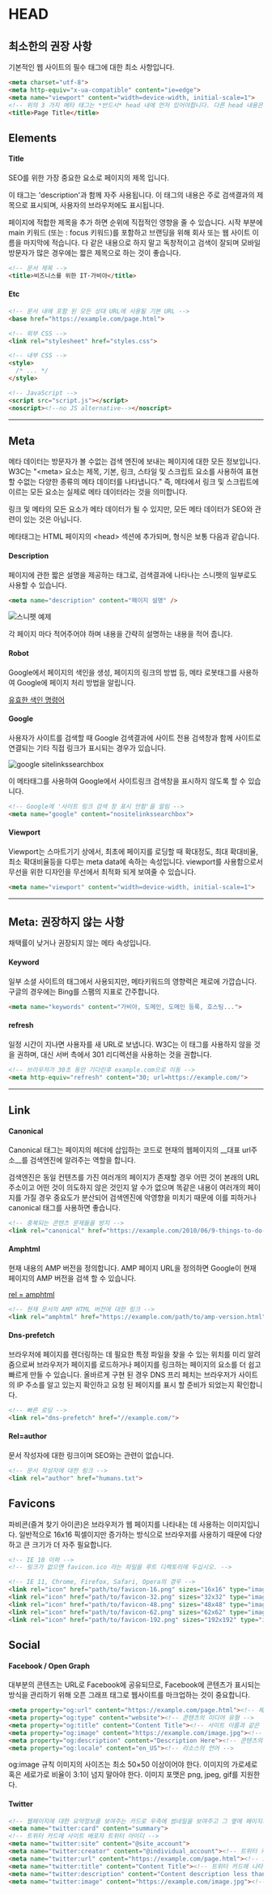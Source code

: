 # HEAD

## 최소한의 권장 사항
기본적인 웹 사이트의 필수 태그에 대한 최소 사항입니다.

````html
<meta charset="utf-8">
<meta http-equiv="x-ua-compatible" content="ie=edge">
<meta name="viewport" content="width=device-width, initial-scale=1">
<!-- 위의 3 가지 메타 태그는 *반드시* head 내에 먼저 있어야합니다. 다른 head 내용은 이 태그 *뒤에* 와야합니다. -->
<title>Page Title</title>
````

## Elements

#### Title
SEO를 위한 가장 중요한 요소로 페이지의 제목 입니다.

이 태그는 'description'과 함께 자주 사용됩니다. 이 태그의 내용은 주로 검색결과의 제목으로 표시되며, 사용자의 브라우저에도 표시됩니다.

페이지에 적합한 제목을 추가 하면 순위에 직접적인 영향을 줄 수 있습니다. 시작 부분에 main 키워드 (또는 : focus 키워드)를 포함하고 브랜딩을 위해 회사 또는 웹 사이트 이름을 마지막에 적습니다. 다 같은 내용으로 하지 말고 독창적이고 검색이 잘되며 모바일 방문자가 많은 경우에는 짧은 제목으로 하는 것이 좋습니다.

````html
<!-- 문서 제목 -->
<title>비즈니스를 위한 IT·가비아</title>
````
#### Etc
````html
<!-- 문서 내에 포함 된 모든 상대 URL에 사용될 기본 URL -->
<base href="https://example.com/page.html">

<!-- 외부 CSS -->
<link rel="stylesheet" href="styles.css">

<!-- 내부 CSS -->
<style>
  /* ... */
</style>

<!-- JavaScript -->
<script src="script.js"></script>
<noscript><!--no JS alternative--></noscript>
````

***

## Meta
메타 데이터는 방문자가 볼 수없는 검색 엔진에 보내는 페이지에 대한 모든 정보입니다. W3C는 "&#60;meta&#62; 요소는 제목, 기본, 링크, 스타일 및 스크립트 요소를 사용하여 표현할 수없는 다양한 종류의 메타 데이터를 나타냅니다." 즉, 메타에서 링크 및 스크립트에 이르는 모든 요소는 실제로 메타 데이터라는 것을 의미합니다.

링크 및 메타의 모든 요소가 메타 데이터가 될 수 있지만, 모든 메타 데이터가 SEO와 관련이 있는 것은 아닙니다.

메타태그는 HTML 페이지의 &#60;head&#62; 섹션에 추가되며, 형식은 보통 다음과 같습니다.

#### Description
페이지에 관한 짧은 설명을 제공하는 태그로, 검색결과에 나타나는 스니펫의 일부로도 사용할 수 있습니다.

````html
<meta name="description" content="페이지 설명" />
````

![스니펫 예제](./images/snippet.jpg "description snippet")

각 페이지 마다 적어주어야 하며 내용을 간략히 설명하는 내용을 적어 줍니다.

#### Robot
Google에서 페이지의 색인을 생성, 페이지의 링크의 방법 등,
메타 로봇 ​​태그를 사용하여 Google에 페이지 처리 방법을 알립니다.

[유효한 색인 명령어](https://developers.google.com/search/reference/robots_meta_tag?hl=ko)

#### Google
사용자가 사이트를 검색할 때 Google 검색결과에 사이트 전용 검색창과 함께 사이트로 연결되는 기타 직접 링크가 표시되는 경우가 있습니다.

![google sitelinkssearchbox](./images/metadata-sitesearch.png "google sitelinkssearchbox")

이 메타태그를 사용하여 Google에서 사이트링크 검색창을 표시하지 않도록 할 수 있습니다.

````html
<!-- Google에 '사이트 링크 검색 창 표시 안함'을 알림 -->
<meta name="google" content="nositelinkssearchbox">
````

#### Viewport
Viewport는 스마트기기 상에서, 최초에 페이지를 로딩할 때 확대정도, 최대 확대비율, 최소 확대비율등을 다루는 meta data에 속하는 속성입니다.
viewport를 사용함으로서 무선을 위한 디자인을 무선에서 최적화 되게 보여줄 수 있습니다.

````html
<meta name="viewport" content="width=device-width, initial-scale=1">
````

***

## Meta: 권장하지 않는 사항
채택률이 낮거나 권장되지 않는 메타 속성입니다.

#### Keyword
일부 소셜 사이트의 태그에서 사용되지만, 메타키워드의 영향력은 제로에 가깝습니다. 구글의 경우에는 Bing를 스팸의 지표로 간주합니다.
````html
<meta name="keywords" content="가비아, 도메인, 도메인 등록, 호스팅...">
````

#### refresh
일정 시간이 지나면 사용자를 새 URL로 보냅니다. W3C는 이 태그를 사용하지 않을 것을 권하며, 대신 서버 측에서 301 리디렉션을 사용하는 것을 권합니다.

````html
<!-- 브라우저가 30초 동안 기다린후 example.com으로 이동 -->
<meta http-equiv="refresh" content="30; url=https://example.com/">
````

***

## Link

#### Canonical
Canonical 태그는 페이지의 헤더에 삽입하는 코드로 현재의 웹페이지의 __대표 url주소__를 검색엔진에 알려주는 역할을 합니다.

검색엔진은 동일 컨텐츠를 가진 여러개의 페이지가 존재할 경우 어떤 것이 본래의 URL 주소이고 어떤 것이 의도하지 않은 것인지 알 수가 없으며 똑같은 내용이 여러개의 페이지를 가질 경우 중요도가 분산되어 검색엔진에 악영향을 미치기 때문에 이를 피하거나 canonical 태그를 사용하면 좋습니다.

````html
<!-- 중복되는 콘텐츠 문제들을 방지 -->
<link rel="canonical" href="https://example.com/2010/06/9-things-to-do-before-entering-social-media.html">
````

#### Amphtml
현재 내용의 AMP 버전을 정의합니다.
AMP 페이지 URL을 정의하면 Google이 현재 페이지의 AMP 버전을 검색 할 수 있습니다.

[rel = amphtml](https://varvy.com/rel/amphtml.html)

````html
<!-- 현재 문서의 AMP HTML 버전에 대한 링크 -->
<link rel="amphtml" href="https://example.com/path/to/amp-version.html">
````

#### Dns-prefetch
브라우저에 페이지를 렌더링하는 데 필요한 특정 파일을 찾을 수 있는 위치를 미리 알려줌으로써 브라우저가 페이지를 로드하거나 페이지를 링크하는 페이지의 요소를 더 쉽고 빠르게 만들 수 있습니다. 올바르게 구현 된 경우 DNS 프리 페치는 브라우저가 사이트의 IP 주소를 알고 있는지 확인하고 요청 된 페이지를 표시 할 준비가 되었는지 확인합니다.

````html
<!-- 빠른 로딩 -->
<link rel="dns-prefetch" href="//example.com/">
````

#### Rel=author
문서 작성자에 대한 링크이며 SEO와는 관련이 없습니다.

````html
<!-- 문서 작성자에 대한 링크 -->
<link rel="author" href="humans.txt">
````

## Favicons
파비콘(즐겨 찾기 아이콘)은 브라우저가 웹 페이지를 나타내는 데 사용하는 이미지입니다. 일반적으로 16x16 픽셀이지만 증가하는 방식으로 브라우저를 사용하기 때문에 다양하고 큰 크기가 더 자주 필요합니다.

````html
<!-- IE 10 이하 -->
<!-- 링크가 없으면 favicon.ico 라는 파일을 루트 디렉토리에 두십시오. -->

<!-- IE 11, Chrome, Firefox, Safari, Opera의 경우 -->
<link rel="icon" href="path/to/favicon-16.png" sizes="16x16" type="image/png">
<link rel="icon" href="path/to/favicon-32.png" sizes="32x32" type="image/png">
<link rel="icon" href="path/to/favicon-48.png" sizes="48x48" type="image/png">
<link rel="icon" href="path/to/favicon-62.png" sizes="62x62" type="image/png">
<link rel="icon" href="path/to/favicon-192.png" sizes="192x192" type="image/png">
````

## Social

#### Facebook / Open Graph
대부분의 콘텐츠는 URL로 Facebook에 공유되므로, Facebook에 콘텐츠가 표시되는 방식을 관리하기 위해 오픈 그래프 태그로 웹사이트를 마크업하는 것이 중요합니다.

````html
<meta property="og:url" content="https://example.com/page.html"><!-- 페이지의 표준 URL -->
<meta property="og:type" content="website"><!-- 콘텐츠의 미디어 유형 -->
<meta property="og:title" content="Content Title"><!-- 사이트 이름과 같은 브랜드가 없는 기사의 제목 -->
<meta property="og:image" content="https://example.com/image.jpg"><!-- 사용자가 Facebook에 콘텐츠를 공유할 때 표시되는 이미지의 URL -->
<meta property="og:description" content="Description Here"><!-- 콘텐츠의 간략한 설명으로, 대개 2~4개의 문장으로 구성 -->
<meta property="og:locale" content="en_US"><!-- 리소스의 언어 -->
````

og:image 규칙
이미지의 사이즈는 최소 50×50 이상이어야 한다.
이미지의 가로세로 혹은 세로가로 비율이 3:1이 넘지 말아야 한다.
이미지 포맷은 png, jpeg, gif를 지원한다.

#### Twitter

````html
<!-- 웹페이지에 대한 요약정보를 보여주는 카드로 우측에 썸네일을 보여주고 그 옆에 페이지의 제목과 요약 내용을 보여줌 -->
<meta name="twitter:card" content="summary">
<!-- 트위터 카드에 사이트 배포자 트위터 아이디 -->
<meta name="twitter:site" content="@site_account">
<meta name="twitter:creator" content="@individual_account"><!-- 트위터 카드에 배포자 트위터 아이디 -->
<meta name="twitter:url" content="https://example.com/page.html"><!-- 트위터 카드를 사용하는 표시하고 싶은 URL -->
<meta name="twitter:title" content="Content Title"><!-- 트위터 카드에 나타날 웹사이트의 제목 -->
<meta name="twitter:description" content="Content description less than 200 characters"><!-- 트위터 카드에 나타날 요약 설명 -->
<meta name="twitter:image" content="https://example.com/image.jpg"><!-- 대표 이미지 URL (이미지를 여러 개 지정할 수 있음) -->
````
